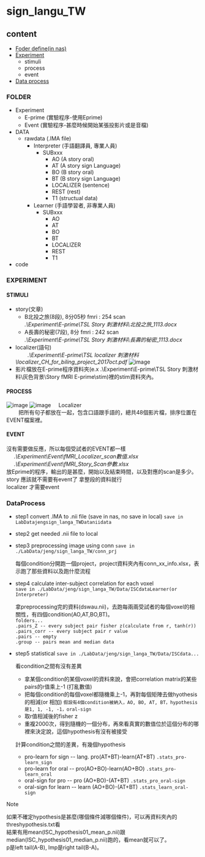 # sign_langu_TW
## content
- [Foder define(in nas)](#FOLDER) 
- [Experiment](#EXPERIMENT)
  - stimuli
  - process
  - event
 - [Data process](#DataProcess)

### FOLDER
- Experiment
  - E-prime (實驗程序-使用Eprime)
  - Event (實驗程序-甚麼時候開始某張投影片或是音檔)
- DATA
  - rawdata (.IMA file)
    - Interpreter (手語翻譯員, 專業人員)
      - SUBxxx
        - AO (A story oral)
        - AT (A story sign Language)
        - BO (B story oral)
        - BT (B story sign Language)
        - LOCALIZER (sentence)
        - REST (rest)
        - T1 (structual data)
    - Learner (手語學習者, 非專業人員)
      - SUBxxx
        - AO
        - AT
        - BO
        - BT
        - LOCALIZER
        - REST
        - T1
- code

### EXPERIMENT
#### STIMULI
- story(文章)  
  - B北投之旅(8段), 8分05秒
    fmri : 254 scan  
    *.\Experiment\E-prime\TSL Story 刺激材料\北投之旅_1113.docx*
  - A長壽的秘密(7段), 8分
    fmri : 242 scan  
    *.\Experiment\E-prime\TSL Story 刺激材料\長壽的秘密_1113.docx*
- localizer(語句)  
    &nbsp;&nbsp;&nbsp;&nbsp;&nbsp;&nbsp;&nbsp;&nbsp;*.\Experiment\E-prime\TSL localizer 刺激材料\localizer_CH_for_biling_project_2017oct.pdf*
![image](https://github.com/user-attachments/assets/c0f34188-0d41-44ed-9e63-4616e07a1de0)
- 影片檔放在E-prime程序資料夾(e.x .\Experiment\E-prime\TSL Story 刺激材料\灰色背景\Story fMRI E-prime\stim)裡的stim資料夾內。
#### PROCESS
![image](https://github.com/user-attachments/assets/870ef6b3-aae9-4b12-a1e3-837940417f35)
![image](https://github.com/user-attachments/assets/f0daa45f-fc09-4439-8154-f9fc8b768141)
&nbsp;&nbsp;&nbsp;&nbsp;Localizer  
&nbsp;&nbsp;&nbsp;&nbsp;&nbsp;&nbsp;&nbsp;&nbsp;把所有句子都放在一起，包含口語跟手語的，總共48個影片檔，排序位置在EVENT檔案裡。

#### EVENT
沒有需要做反應，所以每個受試者的EVENT都一樣  
&nbsp;&nbsp;&nbsp;&nbsp; *.\Experiment\Event\fMRI_Localizer_scan數值.xlsx*     
&nbsp;&nbsp;&nbsp;&nbsp; *.\Experiment\Event\fMRI_Story_Scan參數.xlsx*   
放Eprime的程序，輸出的是甚麼，開始以及結束時間，以及對應的scan是多少。  
story 應該就不需要有event了 拿整段的資料就行  
localizer 才需要event  

### DataProcess

- step1  convert .IMA to .nii file (save in nas, no save in local)
   `save in LabDatajengsign_langa_TWDataniidata`  
    
- step2  get needed .nii file to local  
      
- step3  preprocessing image using conn
  `save in ./LabData/jeng/sign_langa_TW/conn_prj`
    
  每個condition分開跑一個project，project資料夾內有conn_xx_info.xlsx，表示跑了那些資料以及跑什麼流程     
     
- step4  calculate inter-subject correlation for each voxel  
  `save in ./LabData/jeng/sign_langa_TW/Data/ISCdataLearner(or Interpreter)`
    
  拿preprocessing完的資料(dswau.nii)，去跑每兩兩受試者的每個voxel的相關性，有四個condition(AO,AT,BO,BT)。     
  `folders...`    
  `.pairs_Z -- every subject pair fisher z(calculate from r, tanh(r)) `  
  `.pairs_corr -- every subject pair r value`  
  `.pairs -- empty`  
  `.group -- pairs mean and median data`
    
- step5  statistical
  `save in ./LabData/jeng/sign_langa_TW/Data/ISCdata...`  
    
  看condition之間有沒有差異  
  - 拿某個condition的某個voxel的資料來說，會把correlation matrix的某些pairs的r值乘上-1 (打亂數值)  
  - 把每個condition的每個voxel都隨機乘上-1，再對每個矩陣去做hyothesis的相減(or 相加) `假設有4個condition被納入，AO, BO, AT, BT，hypothesis是1, 1, -1, -1，oral-sign`
  - 取r值相減後的fisher z
  - 重複2000次，得到隨機的一個分布，再來看真實的數值位於這個分布的哪裡來決定說，這個hypothesis有沒有被接受
       
  計算condition之間的差異，有幾個hypothesis    
  - pro-learn for sign -- lang. pro(AT+BT)-learn(AT+BT) `.stats_pro-learn_sign`    
  - pro-learn for oral -- pro(AO+BO)-learn(AO+BO) `.stats_pro-learn_oral`    
  - oral-sign for pro -- pro  (AO+BO)-(AT+BT) `.stats_pro_oral-sign`    
  - oral-sign for learn -- learn  (AO+BO)-(AT+BT) `.stats_learn_oral-sign`
       
 > [!Note]
 > 如果不確定hypothesis是甚麼(哪個條件減哪個條件)，可以再資料夾內的threshypothesis.txt看   
 > 結果有用mean(ISC_hypothesis01_mean_p.nii)跟median(ISC_hypothesis01_median_p.nii)跑的，看mean就可以了。   
 > p是left tail(A-B), lmp是right tail(B-A)。   
   
  
